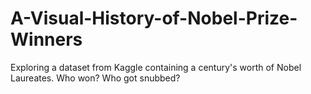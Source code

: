 # A-Visual-History-of-Nobel-Prize-Winners
Exploring a dataset from Kaggle containing a century's worth of Nobel Laureates. Who won? Who got snubbed?
